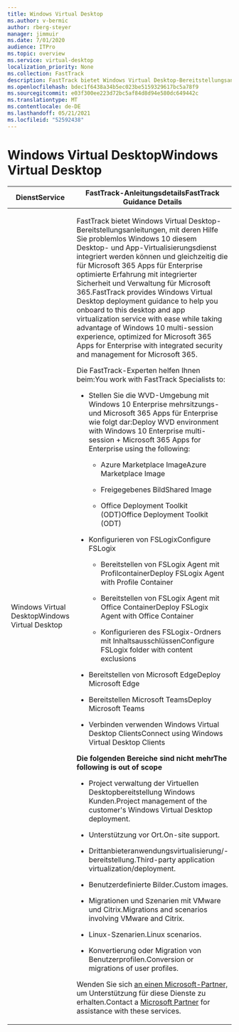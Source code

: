 ```yaml
---
title: Windows Virtual Desktop
ms.author: v-bermic
author: rberg-steyer
manager: jimmuir
ms.date: 7/01/2020
audience: ITPro
ms.topic: overview
ms.service: virtual-desktop
localization_priority: None
ms.collection: FastTrack
description: FastTrack bietet Windows Virtual Desktop-Bereitstellungsanleitungen, die Ihnen beim Onboarding auf diesem Desktop helfen.
ms.openlocfilehash: bdec1f6438a34b5ec023be5159329617bc5a78f9
ms.sourcegitcommit: e03f300ee223d72bc5af84d8d94e580dc649442c
ms.translationtype: MT
ms.contentlocale: de-DE
ms.lasthandoff: 05/21/2021
ms.locfileid: "52592438"
---
```

# <a name="windows-virtual-desktop"></a><span data-ttu-id="69228-103">Windows Virtual Desktop</span><span class="sxs-lookup"><span data-stu-id="69228-103">Windows Virtual Desktop</span></span>

<table>
<thead>
<tr class="header">
<th><span data-ttu-id="69228-104"><strong>Dienst</strong></span><span class="sxs-lookup"><span data-stu-id="69228-104"><strong>Service</strong></span></span></th>
<th><span data-ttu-id="69228-105"><strong>FastTrack-Anleitungsdetails</strong></span><span class="sxs-lookup"><span data-stu-id="69228-105"><strong>FastTrack Guidance Details</strong></span></span></th>
<th><span data-ttu-id="69228-106"><strong>Anforderungen an die Quellumgebung</strong></span><span class="sxs-lookup"><span data-stu-id="69228-106"><strong>Source Environment Expectations</strong></span></span></th>
</tr>
</thead>
<tbody>
<tr class="odd">
<td><span data-ttu-id="69228-107">Windows Virtual Desktop</span><span class="sxs-lookup"><span data-stu-id="69228-107">Windows Virtual Desktop</span></span></td>
<td><p><span data-ttu-id="69228-108">FastTrack bietet Windows Virtual Desktop-Bereitstellungsanleitungen, mit deren Hilfe Sie problemlos Windows 10 diesem Desktop- und App-Virtualisierungsdienst integriert werden können und gleichzeitig die für Microsoft 365 Apps für Enterprise optimierte Erfahrung mit integrierter Sicherheit und Verwaltung für Microsoft 365.</span><span class="sxs-lookup"><span data-stu-id="69228-108">FastTrack provides Windows Virtual Desktop deployment guidance to help you onboard to this desktop and app virtualization service with ease while taking advantage of Windows 10 multi-session experience, optimized for Microsoft 365 Apps for Enterprise with integrated security and management for Microsoft 365.</span></span></p>
<p><span data-ttu-id="69228-109">Die FastTrack-Experten helfen Ihnen beim:</span><span class="sxs-lookup"><span data-stu-id="69228-109">You work with FastTrack Specialists to:</span></span></p>
<ul>
<li><p><span data-ttu-id="69228-110">Stellen Sie die WVD-Umgebung mit Windows 10 Enterprise mehrsitzungs- und Microsoft 365 Apps für Enterprise wie folgt dar:</span><span class="sxs-lookup"><span data-stu-id="69228-110">Deploy WVD environment with Windows 10 Enterprise multi-session + Microsoft 365 Apps for Enterprise using the following:</span></span></p>
<ul>
<li><p><span data-ttu-id="69228-111">Azure Marketplace Image</span><span class="sxs-lookup"><span data-stu-id="69228-111">Azure Marketplace Image</span></span></p></li>
<li><p><span data-ttu-id="69228-112">Freigegebenes Bild</span><span class="sxs-lookup"><span data-stu-id="69228-112">Shared Image</span></span></p></li>
<li><p><span data-ttu-id="69228-113">Office Deployment Toolkit (ODT)</span><span class="sxs-lookup"><span data-stu-id="69228-113">Office Deployment Toolkit (ODT)</span></span></p></li>
</ul></li>
<li><p><span data-ttu-id="69228-114">Konfigurieren von FSLogix</span><span class="sxs-lookup"><span data-stu-id="69228-114">Configure FSLogix</span></span></p>
<ul>
<li><p><span data-ttu-id="69228-115">Bereitstellen von FSLogix Agent mit Profilcontainer</span><span class="sxs-lookup"><span data-stu-id="69228-115">Deploy FSLogix Agent with Profile Container</span></span></p></li>
<li><p><span data-ttu-id="69228-116">Bereitstellen von FSLogix Agent mit Office Container</span><span class="sxs-lookup"><span data-stu-id="69228-116">Deploy FSLogix Agent with Office Container</span></span></p></li>
<li><p><span data-ttu-id="69228-117">Konfigurieren des FSLogix-Ordners mit Inhaltsausschlüssen</span><span class="sxs-lookup"><span data-stu-id="69228-117">Configure FSLogix folder with content exclusions</span></span></p></li>
</ul></li>
<li><p><span data-ttu-id="69228-118">Bereitstellen von Microsoft Edge</span><span class="sxs-lookup"><span data-stu-id="69228-118">Deploy Microsoft Edge</span></span></p></li>
<li><p><span data-ttu-id="69228-119">Bereitstellen Microsoft Teams</span><span class="sxs-lookup"><span data-stu-id="69228-119">Deploy Microsoft Teams</span></span></p></li>
<li><p><span data-ttu-id="69228-120">Verbinden verwenden Windows Virtual Desktop Clients</span><span class="sxs-lookup"><span data-stu-id="69228-120">Connect using Windows Virtual Desktop Clients</span></span></p></li>
</ul>
<p><span data-ttu-id="69228-121"><strong>Die folgenden Bereiche sind nicht mehr</strong></span><span class="sxs-lookup"><span data-stu-id="69228-121"><strong>The following is out of scope</strong></span></span></p>
<ul>
<li><p><span data-ttu-id="69228-122">Project verwaltung der Virtuellen Desktopbereitstellung Windows Kunden.</span><span class="sxs-lookup"><span data-stu-id="69228-122">Project management of the customer's Windows Virtual Desktop deployment.</span></span></p></li>
<li><p><span data-ttu-id="69228-123">Unterstützung vor Ort.</span><span class="sxs-lookup"><span data-stu-id="69228-123">On-site support.</span></span></p></li>
<li><p><span data-ttu-id="69228-124">Drittanbieteranwendungsvirtualisierung/-bereitstellung.</span><span class="sxs-lookup"><span data-stu-id="69228-124">Third-party application virtualization/deployment.</span></span></p></li>
<li><p><span data-ttu-id="69228-125">Benutzerdefinierte Bilder.</span><span class="sxs-lookup"><span data-stu-id="69228-125">Custom images.</span></span></p></li>
<li><p><span data-ttu-id="69228-126">Migrationen und Szenarien mit VMware und Citrix.</span><span class="sxs-lookup"><span data-stu-id="69228-126">Migrations and scenarios involving VMware and Citrix.</span></span></p></li>
<li><p><span data-ttu-id="69228-127">Linux-Szenarien.</span><span class="sxs-lookup"><span data-stu-id="69228-127">Linux scenarios.</span></span></p></li>
<li><p><span data-ttu-id="69228-128">Konvertierung oder Migration von Benutzerprofilen.</span><span class="sxs-lookup"><span data-stu-id="69228-128">Conversion or migrations of user profiles.</span></span></p></li>
</ul>
<p><span data-ttu-id="69228-129">Wenden Sie sich <a href="https://go.microsoft.com/fwlink/?linkid=2080150">an einen Microsoft-Partner,</a> um Unterstützung für diese Dienste zu erhalten.</span><span class="sxs-lookup"><span data-stu-id="69228-129">Contact a <a href="https://go.microsoft.com/fwlink/?linkid=2080150">Microsoft Partner</a> for assistance with these services.</span></span></p></td>
<td><p><span data-ttu-id="69228-130">Sie sollten bereits über Folgendes verfügen:</span><span class="sxs-lookup"><span data-stu-id="69228-130">You should already have the following:</span></span></p>
<ul>
<li><p>[<span data-ttu-id="69228-131">WVD-Lizenzierungsanforderungen</span><span class="sxs-lookup"><span data-stu-id="69228-131">WVD Licensing Requirements</span></span>](/azure/virtual-desktop/overview#requirements)</p></li>
<li><p><span data-ttu-id="69228-132">Azure Networking:</span><span class="sxs-lookup"><span data-stu-id="69228-132">Azure Networking:</span></span></p>
<ul>
<li><p><span data-ttu-id="69228-133">Subnetze für die &amp; VNET-Erstellung</span><span class="sxs-lookup"><span data-stu-id="69228-133">VNET creation &amp; Subnetting</span></span></p></li>
<li><p><span data-ttu-id="69228-134">Firewall/Netzwerksicherheitsgruppen</span><span class="sxs-lookup"><span data-stu-id="69228-134">Firewall / Network Security Groups</span></span></p></li>
<li><p><span data-ttu-id="69228-135">VPN /ExpressRoute</span><span class="sxs-lookup"><span data-stu-id="69228-135">VPN / ExpressRoute</span></span></p></li>
<li><p><span data-ttu-id="69228-136">Routing von lokal zu Azure</span><span class="sxs-lookup"><span data-stu-id="69228-136">Routing to Azure from on-premises</span></span></p></li>
<li><p><span data-ttu-id="69228-137">Firewallregeln zum Zulassen der Konnektivität mit WVD</span><span class="sxs-lookup"><span data-stu-id="69228-137">Firewall rules to allow connectivity to WVD</span></span></p>
<ul>
<li><p>[<span data-ttu-id="69228-138">Dokumentreferenz</span><span class="sxs-lookup"><span data-stu-id="69228-138">Docs Reference</span></span>](/azure/virtual-desktop/overview#supported-remote-desktop-clients)</p></li>
</ul></li>
</ul></li>
<li><p><span data-ttu-id="69228-139">Azure Active Directory Allgemeines Setup</span><span class="sxs-lookup"><span data-stu-id="69228-139">Azure Active Directory General Setup</span></span></p>
<ul>
<li><p><span data-ttu-id="69228-140">Identitätsstrategie <strong>(Wählen Sie NUR 1 der folgenden 3 Optionen aus)</strong></span><span class="sxs-lookup"><span data-stu-id="69228-140">Identity Strategy <strong>(Select ONLY 1 of the following 3 options)</strong></span></span></p>
<ul>
<li><p><span data-ttu-id="69228-141">Active Directory mit Azure AD Verbinden in Azure</span><span class="sxs-lookup"><span data-stu-id="69228-141">Active Directory with Azure AD Connect in Azure</span></span></p></li>
<li><p><span data-ttu-id="69228-142">Active Directory mit Azure AD Verbinden Lokal über VPN /ER</span><span class="sxs-lookup"><span data-stu-id="69228-142">Active Directory with Azure AD Connect On Premise over VPN / ER</span></span></p></li>
<li><p><span data-ttu-id="69228-143">Active Directory Domain Services</span><span class="sxs-lookup"><span data-stu-id="69228-143">Active Directory Domain Services</span></span></p></li>
</ul></li>
</ul></li>
</ul></td>
</tr>
</tbody>
</table>
